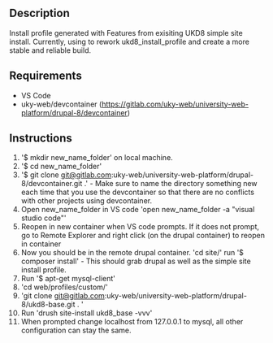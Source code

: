 ## Description
Install profile generated with Features from exisiting UKD8 simple site install.  Currently, using to rework ukd8_install_profile and create a more stable and reliable build.

## Requirements
*  VS Code
*  uky-web/devcontainer (https://gitlab.com/uky-web/university-web-platform/drupal-8/devcontainer)

## Instructions
1.  '$ mkdir new_name_folder' on local machine.
2.  '$ cd new_name_folder'
3.  '$ git clone git@gitlab.com:uky-web/university-web-platform/drupal-8/devcontainer.git .' - Make sure to name the directory something new each time that you use the devcontainer so that there are no conflicts with other projects using devcontainer.
4.  Open new_name_folder in VS code 'open new_name_folder -a "visual studio code"'
5.  Reopen in new container when VS code prompts.  If it does not prompt, go to Remote Explorer and right click (on the drupal container) to reopen in container
6.  Now you should be in the remote drupal container.  'cd site/' run '$ composer install' - This should grab drupal as well as the simple site install profile.
7.  Run '$ apt-get mysql-client'
8.  'cd web/profiles/custom/'
9.  'git clone git@gitlab.com:uky-web/university-web-platform/drupal-8/ukd8-base.git . '
10.  Run 'drush site-install ukd8_base -vvv'
11.  When prompted change localhost from 127.0.0.1 to mysql, all other configuration can stay the same.
